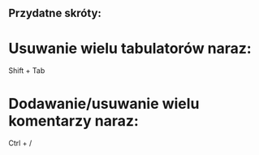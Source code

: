 ## Przydatne skróty:

# Usuwanie wielu tabulatorów naraz: 
Shift + Tab

# Dodawanie/usuwanie wielu komentarzy naraz:
Ctrl + /
